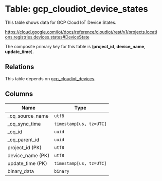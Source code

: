# Table: gcp_cloudiot_device_states

This table shows data for GCP Cloud IoT Device States.

https://cloud.google.com/iot/docs/reference/cloudiot/rest/v1/projects.locations.registries.devices.states#DeviceState

The composite primary key for this table is (**project_id**, **device_name**, **update_time**).

## Relations

This table depends on [gcp_cloudiot_devices](gcp_cloudiot_devices).

## Columns

| Name          | Type          |
| ------------- | ------------- |
|_cq_source_name|`utf8`|
|_cq_sync_time|`timestamp[us, tz=UTC]`|
|_cq_id|`uuid`|
|_cq_parent_id|`uuid`|
|project_id (PK)|`utf8`|
|device_name (PK)|`utf8`|
|update_time (PK)|`timestamp[us, tz=UTC]`|
|binary_data|`binary`|
